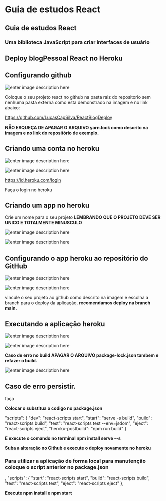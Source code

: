 # Guia de estudos React

## Guia de estudos React

### Uma biblioteca JavaScript para criar interfaces de usuário

## Deploy blogPessoal React no Heroku

## Configurando github

![enter image description here](https://i.imgur.com/VExFLu4.png)

Coloque o seu projeto react no github na pasta raiz do repositorio sem nenhuma pasta externa como esta demonstrado na imagem e no link abaixo:

https://github.com/LucasCapSilva/ReactBlogDeploy

**NÃO ESQUEÇA DE APAGAR O ARQUIVO yarn.lock como descrito na imagem e no link do repositório de exemplo.**

## Criando uma conta no heroku

![enter image description here](https://i.imgur.com/Sanio9B.png)

![enter image description here](https://i.imgur.com/Ph5Y0VY.png)

https://id.heroku.com/login

Faça o login no heroku

## Criando um app no heroku

Crie um nome  para o seu projeto **LEMBRANDO QUE O PROJETO DEVE SER UNICO E TOTALMENTE MINUSCULO**

![enter image description here](https://i.imgur.com/UFO4Jsb.png)

![enter image description here](https://i.imgur.com/iJMJlIL.png)

## Configurando o app heroku ao repositório do GitHub

![enter image description here](https://i.imgur.com/JbsAOFP.png)

![enter image description here](https://i.imgur.com/1wGcJ3t.png)


vincule o seu projeto ao github como descrito na imagem e escolha a branch para o deploy da aplicação, **recomendamos deploy na branch main.**

## Executando a aplicação heroku

![enter image description here](https://i.imgur.com/HzZq9qB.png)

![enter image description here](https://i.imgur.com/4WZz5KC.png)


**Caso de erro no build APAGAR O ARQUIVO package-lock.json tambem e refazer o build.**

![enter image description here](https://i.imgur.com/z80boId.png)

## Caso de erro persistir.

faça

**Colocar o substitua o codigo no package.json**

"scripts": {
     "dev": "react-scripts start",
     "start": "serve -s build",
     "build": "react-scripts build",
     "test": "react-scripts test --env=jsdom",
     "eject": "react-scripts eject",
     "heroku-postbuild": "npm run build"
}

**E execute o comando no terminal npm install serve --s**

**Suba a alteração no Github e execute o deploy novamente no heroku**

### Para utilizar a aplicação de forma local para manutenção coloque o script anterior no package.json

,
  "scripts": {
    "start": "react-scripts start",
    "build": "react-scripts build",
    "test": "react-scripts test",
    "eject": "react-scripts eject"
  },
  
  **Execute npm install e npm start**
